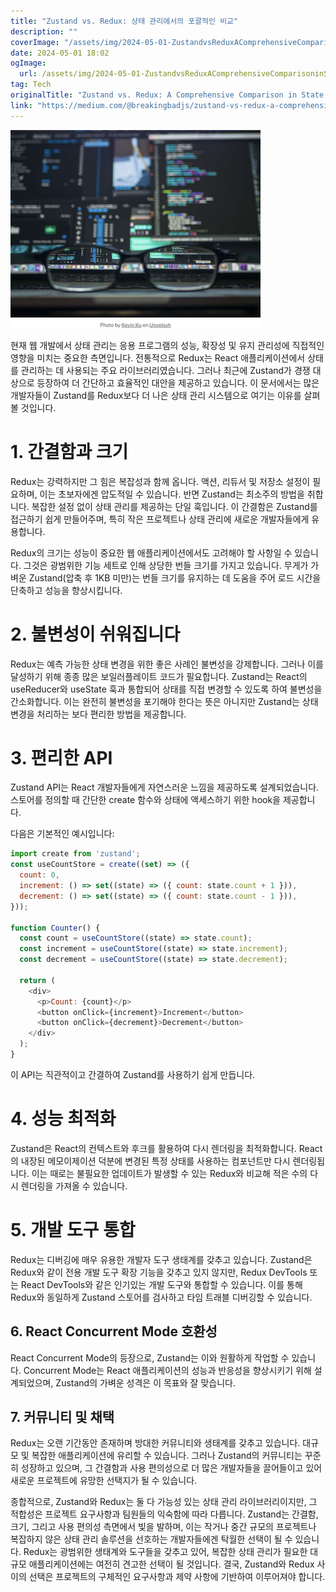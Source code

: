 ```yaml
---
title: "Zustand vs. Redux: 상태 관리에서의 포괄적인 비교"
description: ""
coverImage: "/assets/img/2024-05-01-ZustandvsReduxAComprehensiveComparisoninStateManagement_0.png"
date: 2024-05-01 18:02
ogImage: 
  url: /assets/img/2024-05-01-ZustandvsReduxAComprehensiveComparisoninStateManagement_0.png
tag: Tech
originalTitle: "Zustand vs. Redux: A Comprehensive Comparison in State Management"
link: "https://medium.com/@breakingbadjs/zustand-vs-redux-a-comprehensive-comparison-in-state-management-687a86156b14"
---
```



![이미지](/assets/img/2024-05-01-ZustandvsReduxAComprehensiveComparisoninStateManagement_0.png)

현재 웹 개발에서 상태 관리는 응용 프로그램의 성능, 확장성 및 유지 관리성에 직접적인 영향을 미치는 중요한 측면입니다. 전통적으로 Redux는 React 애플리케이션에서 상태를 관리하는 데 사용되는 주요 라이브러리였습니다. 그러나 최근에 Zustand가 경쟁 대상으로 등장하여 더 간단하고 효율적인 대안을 제공하고 있습니다. 이 문서에서는 많은 개발자들이 Zustand를 Redux보다 더 나은 상태 관리 시스템으로 여기는 이유를 살펴볼 것입니다.

# 1. 간결함과 크기

Redux는 강력하지만 그 힘은 복잡성과 함께 옵니다. 액션, 리듀서 및 저장소 설정이 필요하며, 이는 초보자에겐 압도적일 수 있습니다. 반면 Zustand는 최소주의 방법을 취합니다. 복잡한 설정 없이 상태 관리를 제공하는 단일 훅입니다. 이 간결함은 Zustand를 접근하기 쉽게 만들어주며, 특히 작은 프로젝트나 상태 관리에 새로운 개발자들에게 유용합니다.

<div class="content-ad"></div>

Redux의 크기는 성능이 중요한 웹 애플리케이션에서도 고려해야 할 사항일 수 있습니다. 그것은 광범위한 기능 세트로 인해 상당한 번들 크기를 가지고 있습니다. 무게가 가벼운 Zustand(압축 후 1KB 미만)는 번들 크기를 유지하는 데 도움을 주어 로드 시간을 단축하고 성능을 향상시킵니다.

# 2. 불변성이 쉬워집니다

Redux는 예측 가능한 상태 변경을 위한 좋은 사례인 불변성을 강제합니다. 그러나 이를 달성하기 위해 종종 많은 보일러플레이트 코드가 필요합니다. Zustand는 React의 useReducer와 useState 훅과 통합되어 상태를 직접 변경할 수 있도록 하여 불변성을 간소화합니다. 이는 완전히 불변성을 포기해야 한다는 뜻은 아니지만 Zustand는 상태 변경을 처리하는 보다 편리한 방법을 제공합니다.

# 3. 편리한 API

<div class="content-ad"></div>

Zustand API는 React 개발자들에게 자연스러운 느낌을 제공하도록 설계되었습니다. 스토어를 정의할 때 간단한 create 함수와 상태에 액세스하기 위한 hook을 제공합니다.

다음은 기본적인 예시입니다:

```js
import create from 'zustand';
const useCountStore = create((set) => ({
  count: 0,
  increment: () => set((state) => ({ count: state.count + 1 })),
  decrement: () => set((state) => ({ count: state.count - 1 })),
}));

function Counter() {
  const count = useCountStore((state) => state.count);
  const increment = useCountStore((state) => state.increment);
  const decrement = useCountStore((state) => state.decrement);

  return (
    <div>
      <p>Count: {count}</p>
      <button onClick={increment}>Increment</button>
      <button onClick={decrement}>Decrement</button>
    </div>
  );
}
```

이 API는 직관적이고 간결하여 Zustand를 사용하기 쉽게 만듭니다.

<div class="content-ad"></div>

# 4. 성능 최적화

Zustand은 React의 컨텍스트와 후크를 활용하여 다시 렌더링을 최적화합니다. React의 내장된 메모이제이션 덕분에 변경된 특정 상태를 사용하는 컴포넌트만 다시 렌더링됩니다. 이는 때로는 불필요한 업데이트가 발생할 수 있는 Redux와 비교해 적은 수의 다시 렌더링을 가져올 수 있습니다.

# 5. 개발 도구 통합

Redux는 디버깅에 매우 유용한 개발자 도구 생태계를 갖추고 있습니다. Zustand은 Redux와 같이 전용 개발 도구 확장 기능을 갖추고 있지 않지만, Redux DevTools 또는 React DevTools와 같은 인기있는 개발 도구와 통합할 수 있습니다. 이를 통해 Redux와 동일하게 Zustand 스토어를 검사하고 타임 트래블 디버깅할 수 있습니다.

<div class="content-ad"></div>

## 6. React Concurrent Mode 호환성

React Concurrent Mode의 등장으로, Zustand는 이와 원활하게 작업할 수 있습니다. Concurrent Mode는 React 애플리케이션의 성능과 반응성을 향상시키기 위해 설계되었으며, Zustand의 가벼운 성격은 이 목표와 잘 맞습니다.

## 7. 커뮤니티 및 채택

Redux는 오랜 기간동안 존재하며 방대한 커뮤니티와 생태계를 갖추고 있습니다. 대규모 및 복잡한 애플리케이션에 유리할 수 있습니다. 그러나 Zustand의 커뮤니티는 꾸준히 성장하고 있으며, 그 간결함과 사용 편의성으로 더 많은 개발자들을 끌어들이고 있어 새로운 프로젝트에 유망한 선택지가 될 수 있습니다.

<div class="content-ad"></div>

종합적으로, Zustand와 Redux는 둘 다 가능성 있는 상태 관리 라이브러리이지만, 그 적합성은 프로젝트 요구사항과 팀원들의 익숙함에 따라 다릅니다. Zustand는 간결함, 크기, 그리고 사용 편의성 측면에서 빛을 발하며, 이는 작거나 중간 규모의 프로젝트나 복잡하지 않은 상태 관리 솔루션을 선호하는 개발자들에겐 탁월한 선택이 될 수 있습니다. Redux는 광범위한 생태계와 도구들을 갖추고 있어, 복잡한 상태 관리가 필요한 대규모 애플리케이션에는 여전히 견고한 선택이 될 것입니다. 결국, Zustand와 Redux 사이의 선택은 프로젝트의 구체적인 요구사항과 제약 사항에 기반하여 이루어져야 합니다.